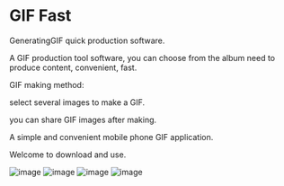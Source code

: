 GIF Fast
===============

GeneratingGIF quick production software.

A GIF production tool software, you can choose from the album need to produce content, convenient, fast.

GIF making method:

select several images to make a GIF.

you can share GIF images after making.

A simple and convenient mobile phone GIF application.

Welcome to download and use.

<!--![alt tag](https://raw.githubusercontent.com/remirobert/gif-creator-ios/master/gif-creator/Resources/1080x1920.mp4)-->
![image](https://github.com/ntgod/gif-creator-ios-master/blob/master/gif-creator/Resources/giffast1.png)
![image](https://github.com/ntgod/gif-creator-ios-master/blob/master/gif-creator/Resources/giffast2.png)
![image](https://github.com/ntgod/gif-creator-ios-master/blob/master/gif-creator/Resources/giffast3.png)
![image](https://github.com/ntgod/gif-creator-ios-master/blob/master/gif-creator/Resources/giffast4.png)

